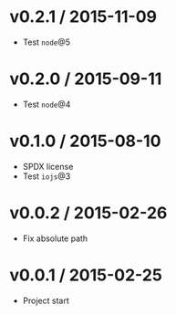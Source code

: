 v0.2.1 / 2015-11-09
==================

  * Test `node`@5

v0.2.0 / 2015-09-11
==================

  * Test `node`@4

v0.1.0 / 2015-08-10
==================

  * SPDX license
  * Test `iojs`@3

v0.0.2 / 2015-02-26
==================

  * Fix absolute path

v0.0.1 / 2015-02-25
==================

  * Project start
